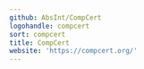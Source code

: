 ```yaml
---
github: AbsInt/CompCert
logohandle: compcert
sort: compcert
title: CompCert
website: 'https://compcert.org/'
---
```

